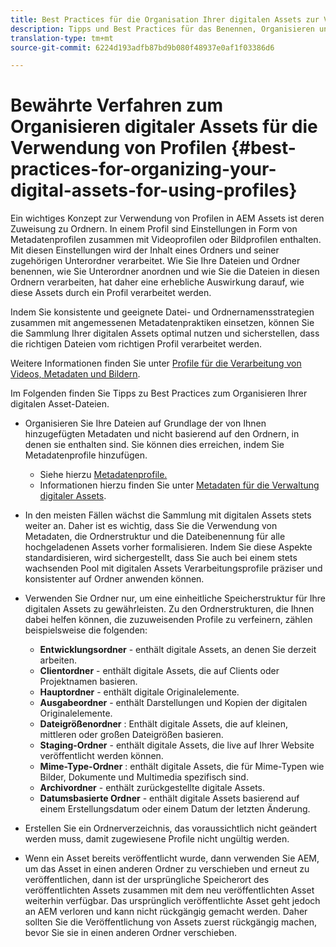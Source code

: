 ```yaml
---
title: Best Practices für die Organisation Ihrer digitalen Assets zur Verwendung von Profilen
description: Tipps und Best Practices für das Benennen, Organisieren und Verwalten von Metadaten für digitale Asset-Dateien.
translation-type: tm+mt
source-git-commit: 6224d193adfb87bd9b080f48937e0af1f03386d6

---
```



# Bewährte Verfahren zum Organisieren digitaler Assets für die Verwendung von Profilen {#best-practices-for-organizing-your-digital-assets-for-using-profiles}

Ein wichtiges Konzept zur Verwendung von Profilen in AEM Assets ist deren Zuweisung zu Ordnern. In einem Profil sind Einstellungen in Form von Metadatenprofilen zusammen mit Videoprofilen oder Bildprofilen enthalten. Mit diesen Einstellungen wird der Inhalt eines Ordners und seiner zugehörigen Unterordner verarbeitet. Wie Sie Ihre Dateien und Ordner benennen, wie Sie Unterordner anordnen und wie Sie die Dateien in diesen Ordnern verarbeiten, hat daher eine erhebliche Auswirkung darauf, wie diese Assets durch ein Profil verarbeitet werden.

Indem Sie konsistente und geeignete Datei- und Ordnernamensstrategien zusammen mit angemessenen Metadatenpraktiken einsetzen, können Sie die Sammlung Ihrer digitalen Assets optimal nutzen und sicherstellen, dass die richtigen Dateien vom richtigen Profil verarbeitet werden.

Weitere Informationen finden Sie unter [Profile für die Verarbeitung von Videos, Metadaten und Bildern](processing-profiles.md).

Im Folgenden finden Sie Tipps zu Best Practices zum Organisieren Ihrer digitalen Asset-Dateien.

* Organisieren Sie Ihre Dateien auf Grundlage der von Ihnen hinzugefügten Metadaten und nicht basierend auf den Ordnern, in denen sie enthalten sind. Sie können dies erreichen, indem Sie Metadatenprofile hinzufügen.

   * Siehe hierzu [Metadatenprofile.](/help/assets/metadata-profiles.md)
   * Informationen hierzu finden Sie unter [Metadaten für die Verwaltung digitaler Assets](/help/assets/manage-metadata.md).

* In den meisten Fällen wächst die Sammlung mit digitalen Assets stets weiter an. Daher ist es wichtig, dass Sie die Verwendung von Metadaten, die Ordnerstruktur und die Dateibenennung für alle hochgeladenen Assets vorher formalisieren. Indem Sie diese Aspekte standardisieren, wird sichergestellt, dass Sie auch bei einem stets wachsenden Pool mit digitalen Assets Verarbeitungsprofile präziser und konsistenter auf Ordner anwenden können.
* Verwenden Sie Ordner nur, um eine einheitliche Speicherstruktur für Ihre digitalen Assets zu gewährleisten. Zu den Ordnerstrukturen, die Ihnen dabei helfen können, die zuzuweisenden Profile zu verfeinern, zählen beispielsweise die folgenden:

   * **Entwicklungsordner** - enthält digitale Assets, an denen Sie derzeit arbeiten.
   * **Clientordner** - enthält digitale Assets, die auf Clients oder Projektnamen basieren.
   * **Hauptordner** - enthält digitale Originalelemente.
   * **Ausgabeordner** - enthält Darstellungen und Kopien der digitalen Originalelemente.
   * **Dateigrößenordner** : Enthält digitale Assets, die auf kleinen, mittleren oder großen Dateigrößen basieren.
   * **Staging-Ordner** - enthält digitale Assets, die live auf Ihrer Website veröffentlicht werden können.
   * **Mime-Type-Ordner** : enthält digitale Assets, die für Mime-Typen wie Bilder, Dokumente und Multimedia spezifisch sind.
   * **Archivordner** - enthält zurückgestellte digitale Assets.
   * **Datumsbasierte Ordner** - enthält digitale Assets basierend auf einem Erstellungsdatum oder einem Datum der letzten Änderung.

* Erstellen Sie ein Ordnerverzeichnis, das voraussichtlich nicht geändert werden muss, damit zugewiesene Profile nicht ungültig werden.
* Wenn ein Asset bereits veröffentlicht wurde, dann verwenden Sie AEM, um das Asset in einen anderen Ordner zu verschieben und erneut zu veröffentlichen, dann ist der ursprüngliche Speicherort des veröffentlichten Assets zusammen mit dem neu veröffentlichten Asset weiterhin verfügbar. Das ursprünglich veröffentlichte Asset geht jedoch an AEM verloren und kann nicht rückgängig gemacht werden. Daher sollten Sie die Veröffentlichung von Assets zuerst rückgängig machen, bevor Sie sie in einen anderen Ordner verschieben.

